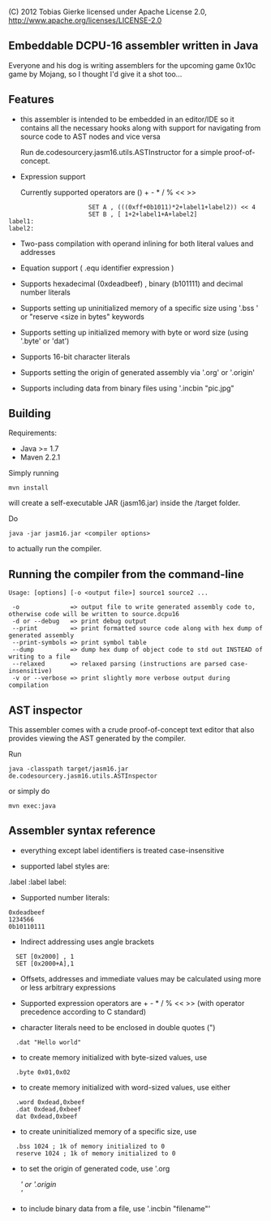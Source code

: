 (C) 2012 Tobias Gierke 
licensed under Apache License 2.0, http://www.apache.org/licenses/LICENSE-2.0


Embeddable DCPU-16 assembler written in Java
--------------------------------------------

Everyone and his dog is writing assemblers for the upcoming game 0x10c game by Mojang, so I thought I'd give it a shot too...

Features
--------

- this assembler is intended to be embedded in an editor/IDE so it contains all the necessary hooks along with support for navigating from source code to AST nodes and vice versa
  
  Run de.codesourcery.jasm16.utils.ASTInstructor for a simple proof-of-concept.

- Expression support

  Currently supported operators are () + - * / % << >> 

```
                      SET A , (((0xff+0b1011)*2+label1+label2)) << 4
                      SET B , [ 1+2+label1+A+label2] 
label1:
label2:
```

- Two-pass compilation with operand inlining for both literal values and addresses

- Equation support ( .equ identifier expression )

- Supports hexadecimal (0xdeadbeef) , binary (b101111) and decimal number literals

- Supports setting up uninitialized memory of a specific size using '.bss <size in bytes>' or "reserve <size in bytes" keywords

- Supports setting up initialized memory with byte or word size (using '.byte' or 'dat')

- Supports 16-bit character literals

- Supports setting the origin of generated assembly via '.org' or '.origin' 

- Supports including data from binary files using '.incbin "pic.jpg"

Building 
--------

Requirements:

- Java >= 1.7
- Maven 2.2.1

Simply running

```
mvn install
```

will create a self-executable JAR (jasm16.jar) inside the /target folder.

Do

```
java -jar jasm16.jar <compiler options>
```

to actually run the compiler.

Running the compiler from the command-line
------------------------------------------

```
Usage: [options] [-o <output file>] source1 source2 ...

 -o              => output file to write generated assembly code to, otherwise code will be written to source.dcpu16
 -d or --debug   => print debug output
 --print         => print formatted source code along with hex dump of generated assembly
 --print-symbols => print symbol table
 --dump          => dump hex dump of object code to std out INSTEAD of writing to a file
 --relaxed       => relaxed parsing (instructions are parsed case-insensitive)
 -v or --verbose => print slightly more verbose output during compilation
```

AST inspector
-------------

This assembler comes with a crude proof-of-concept text editor that
also provides viewing the AST generated by the compiler. 

Run  

```
java -classpath target/jasm16.jar de.codesourcery.jasm16.utils.ASTInspector
```

or simply do

```
mvn exec:java
```


Assembler syntax reference
--------------------------

- everything except label identifiers is treated case-insensitive

- supported label styles are:

.label
:label
label:

- Supported number literals:

```
0xdeadbeef
1234566
0b10110111
```

- Indirect addressing uses angle brackets 

```
  SET [0x2000] , 1
  SET [0x2000+A],1
```
 
- Offsets, addresses and immediate values may be calculated using more or less arbitrary expressions

- Supported expression operators are + - * / % << >> (with operator precedence according to C standard)
    
- character literals need to be enclosed in double quotes (")

```
  .dat "Hello world"
```

- to create memory initialized with byte-sized values, use

```
  .byte 0x01,0x02
```

- to create memory initialized with word-sized values, use either

```
  .word 0xdead,0xbeef
  .dat 0xdead,0xbeef
  dat 0xdead,0xbeef
```

- to create uninitialized memory of a specific size, use

```
  .bss 1024 ; 1k of memory initialized to 0
  reserve 1024 ; 1k of memory initialized to 0
```
- to set the origin of generated code, use '.org <address>' or '.origin <address>'

- to include binary data from a file, use '.incbin "filename"'
